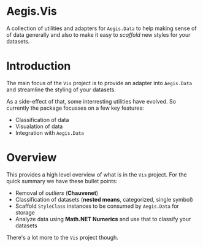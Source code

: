 # Aegis.Vis
A collection of utilities and adapters for `Aegis.Data` to help making sense of 
of data generally and also to make it easy to *scaffold* new styles for your
datasets.

# Introduction
The main focus of the `Vis` project is to provide an adapter into `Aegis.Data` and
streamline the styling of your datasets.

As a side-effect of that, some interresting utilities have evolved. So currently
the package focusses on a few key features:

* Classification of data
* Visualation of data
* Integration with `Aegis.Data`

# Overview
This provides a high level overview of what is in the `Vis` project. For the 
quick summary we have these bullet points:

* Removal of *outliers* (**Chauvenet**)
* Classification of datasets (**nested means**, categorized, single symbol)
* Scaffold `StyleClass` instances to be consumed by `Aegis.Data` for storage
* Analyze data using **Math.NET Numerics** and use that to classify your datasets

There's a lot more to the `Vis` project though. 